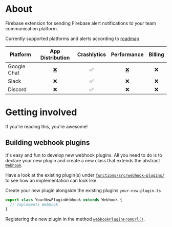 # About
Firebase extension for sending Firebase alert notifications to your team communication
platform. 

Currently supported platforms and alerts according to [roadmap](https://github.com/oddbit/firebase-alerts/issues?q=is%3Aissue+is%3Aopen+label%3Aenhancement)

| Platform    | App Distribution | Crashlytics | Performance | Billing | 
| ----------- | :--------------: | :---------: | :---------: | :-----: | 
| Google Chat | [❌](https://github.com/oddbit/firebase-alerts/issues/2)  | ✅ | [❌](https://github.com/oddbit/firebase-alerts/issues/1) | ❌ |
| Slack       | ❌  | ✅ | ❌ | ❌ |
| Discord     | ❌  | ✅ | ❌ | ❌ |


# Getting involved
If you're reading this, you're awesome! 

## Building webhook plugins
It's easy and fun to develop new webhook plugins. All you need to do is to 
declare your new plugin and create a new class that extends the abstract 
[`Webhook`](./functions/src/models/webhook.ts)

Have a look at the existing plugin(s) under [`functions/src/webhook-plugins/`](https://github.com/oddbit/firebase-alerts/tree/main/functions/src/webhook-plugins)
to see how an implementation can look like. 

Create your new plugin alongside the existing plugins `your-new-plugin.ts`

```typescript
export class YourNewPluginWebhook extends Webhook {
  // Implements Webhook
}
```

Registering the new plugin in the method [`webhookPluginFromUrl()`](https://github.com/oddbit/firebase-alerts/blob/main/functions/src/alerts/crashlytics.ts). 
